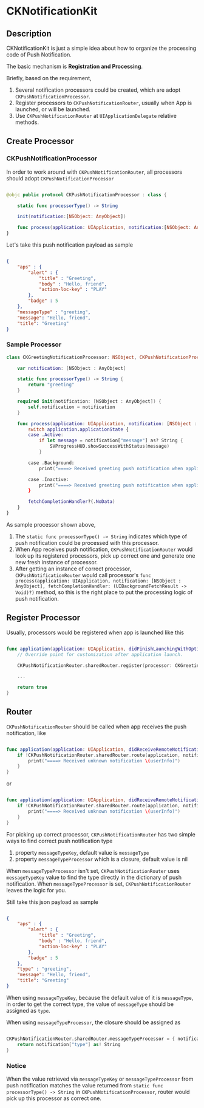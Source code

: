 # CKNotificationKit

## Description

CKNotificationKit is just a simple idea about how to organize the processing code of Push Notification.   

The basic mechanism is **Registration and Processing**.

Briefly, based on the requirement,
1. Several notification processors could be created, which are adopt `CKPushNotificationProcessor`.  
2. Register processors to `CKPushNotificationRouter`, usually when App is launched, or will be launched.  
3. Use `CKPushNotificationRouter` at `UIApplicationDelegate` relative methods.  

## Create Processor

### CKPushNotificationProcessor

In order to work around with `CKPushNotificationRouter`, all processors should adopt `CKPushNotificationProcessor`

```swift

@objc public protocol CKPushNotificationProcessor : class {

    static func processorType() -> String

    init(notification:[NSObject: AnyObject])

    func process(application: UIApplication, notification:[NSObject: AnyObject], fetchCompletionHandler:(UIBackgroundFetchResult -> Void)?)
}

```

Let's take this push notification payload as sample

```json

{
    "aps" : {
        "alert" : {
            "title" : "Greeting",
            "body" : "Hello, friend",
            "action-loc-key" : "PLAY"
        },
        "badge" : 5
    },    
    "messageType" : "greeting",
    "message": "Hello, friend",
    "title": "Greeting"
}

```


### Sample Processor

```swift
class CKGreetingNotificationProcessor: NSObject, CKPushNotificationProcessor {

    var notification: [NSObject : AnyObject]

    static func processorType() -> String {
        return "greeting"
    }

    required init(notification: [NSObject : AnyObject]) {
        self.notification = notification
    }

    func process(application: UIApplication, notification: [NSObject : AnyObject], fetchCompletionHandler: (UIBackgroundFetchResult -> Void)?) {
        switch application.applicationState {
        case .Active:
            if let message = notification["message"] as? String {
                SVProgressHUD.showSuccessWithStatus(message)
            }

        case .Background:
            print("====> Received greeting push notification when application is in background")

        case .Inactive:
            print("====> Received greeting push notification when application is inactive")
        }

        fetchCompletionHandler?(.NoData)
    }
}

```

As sample processor shown above,
1. The `static func processorType() -> String` indicates which type of push notification could be processed with this processor.  
2. When App receives push notification, `CKPushNotificationRouter` would look up its registered processors, pick up correct one and generate one new fresh instance of processor.  
3. After getting an instance of correct processor, `CKPushNotificationRouter` would call processor's `func process(application: UIApplication, notification: [NSObject : AnyObject], fetchCompletionHandler: (UIBackgroundFetchResult -> Void)?)` method, so this is the right place to put the processing logic of push notification.


## Register Processor

Usually, processors would be registered when app is launched like this

```swift

func application(application: UIApplication, didFinishLaunchingWithOptions launchOptions: [NSObject: AnyObject]?) -> Bool {
    // Override point for customization after application launch.

    CKPushNotificationRouter.sharedRouter.register(processor: CKGreetingNotificationProcessor.self)    

    ...

    return true
}

```

## Router

`CKPushNotificationRouter` should be called when app receives the push notification, like

```swift

func application(application: UIApplication, didReceiveRemoteNotification userInfo: [NSObject : AnyObject]) {
    if !CKPushNotificationRouter.sharedRouter.route(application, notification: userInfo, fetchCompletionHandler: nil) {
        print("====> Received unknown notification \(userInfo)")
    }
}

```

or

```swift

func application(application: UIApplication, didReceiveRemoteNotification userInfo: [NSObject : AnyObject], fetchCompletionHandler completionHandler: (UIBackgroundFetchResult) -> Void) {
    if !CKPushNotificationRouter.sharedRouter.route(application, notification: userInfo, fetchCompletionHandler: completionHandler) {
        print("====> Received unknown notification \(userInfo)")
    }
}

```

For picking up correct processor, `CKPushNotificationRouter` has two simple ways to find correct push notification type
1. property `messageTypeKey`, default value is `messageType`  
2. property `messageTypeProcessor` which is a closure, default value is nil

When `messageTypeProcessor` isn't set, `CKPushNotificationRouter` uses `messageTypeKey` value to find the type directly in the dictionary of push notification. When `messageTypeProcessor` is set, `CKPushNotificationRouter` leaves the logic for you.

Still take this json payload as sample

```json

{
    "aps" : {
        "alert" : {
            "title" : "Greeting",
            "body" : "Hello, friend",
            "action-loc-key" : "PLAY"
        },
        "badge" : 5
    },    
    "type" : "greeting",
    "message": "Hello, friend",
    "title": "Greeting"
}

```

When using `messageTypeKey`, because the default value of it is `messageType`, in order to get the correct type, the value of `messageType` should be assigned as `type`.


When using `messageTypeProcessor`, the closure should be assigned as

```swift

CKPushNotificationRouter.sharedRouter.messageTypeProcessor = { notification in
    return notification["type"] as! String
}

```

### Notice

When the value retrieved via `messageTypeKey` or `messageTypeProcessor` from push notification matches the value returned from `static func processorType() -> String` in `CKPushNotificationProcessor`, router would pick up this processor as correct one.
